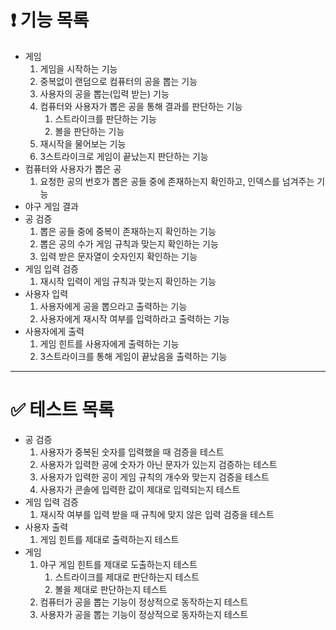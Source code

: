 # ❗ ️기능 목록

- 게임
    1. 게임을 시작하는 기능
    2. 중복없이 랜덤으로 컴퓨터의 공을 뽑는 기능
    3. 사용자의 공을 뽑는(입력 받는) 기능
    4. 컴퓨터와 사용자가 뽑은 공을 통해 결과를 판단하는 기능
        1. 스트라이크를 판단하는 기능
        2. 볼을 판단하는 기능
    5. 재시작을 물어보는 기능
    6. 3스트라이크로 게임이 끝났는지 판단하는 기능
- 컴퓨터와 사용자가 뽑은 공
    1. 요청한 공의 번호가 뽑은 공들 중에 존재하는지 확인하고, 인덱스를 넘겨주는 기능
- 야구 게임 결과
- 공 검증
    1. 뽑은 공들 중에 중복이 존재하는지 확인하는 기능
    2. 뽑은 공의 수가 게임 규칙과 맞는지 확인하는 기능
    3. 입력 받은 문자열이 숫자인지 확인하는 기능
- 게임 입력 검증
    1. 재시작 입력이 게임 규칙과 맞는지 확인하는 기능
- 사용자 입력
    1. 사용자에게 공을 뽑으라고 출력하는 기능
    2. 사용자에게 재시작 여부를 입력하라고 출력하는 기능
- 사용자에게 출력
    1. 게임 힌트를 사용자에게 출력하는 기능
    2. 3스트라이크를 통해 게임이 끝났음을 출력하는 기능

---

# ✅ 테스트 목록

- 공 검증
    1. 사용자가 중복된 숫자를 입력했을 때 검증을 테스트
    2. 사용자가 입력한 공에 숫자가 아닌 문자가 있는지 검증하는 테스트
    3. 사용자가 입력한 공이 게임 규칙의 개수와 맞는지 검증을 테스트
    4. 사용자가 콘솔에 입력한 값이 제대로 입력되는지 테스트
- 게임 입력 검증
    1. 재시작 여부를 입력 받을 때 규칙에 맞지 않은 입력 검증을 테스트
- 사용자 출력
    1. 게임 힌트를 제대로 출력하는지 테스트
- 게임
    1. 야구 게임 힌트를 제대로 도출하는지 테스트
        1. 스트라이크를 제대로 판단하는지 테스트
        2. 볼을 제대로 판단하는지 테스트
    2. 컴퓨터가 공을 뽑는 기능이 정상적으로 동작하는지 테스트
    3. 사용자가 공을 뽑는 기능이 정상적으로 동자하는지 테스트